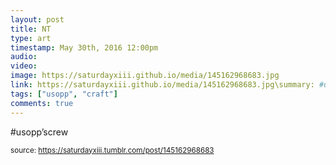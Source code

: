 ```yaml
---
layout: post
title: NT
type: art
timestamp: May 30th, 2016 12:00pm
audio: 
video: 
image: https://saturdayxiii.github.io/media/145162968683.jpg
link: https://saturdayxiii.github.io/media/145162968683.jpg\summary: #usopp’screw
tags: ["usopp", "craft"]
comments: true
---
```


#usopp’screw
 
  
<small>source: https://saturdayxiii.tumblr.com/post/145162968683</small>